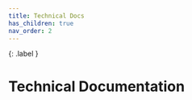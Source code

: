 ```yaml
---
title: Technical Docs
has_children: true
nav_order: 2
---
```


{: .label }

# Technical Documentation
